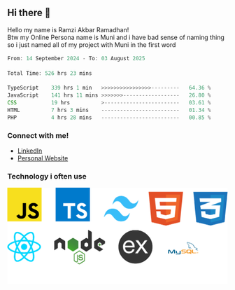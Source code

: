 ## Hi there 👋
Hello my name is Ramzi Akbar Ramadhan!\
Btw my Online Persona name is Muni and i have bad sense of naming thing so i just named all of my project with Muni in the first word
<!--START_SECTION:Muni-->

```Javascript
From: 14 September 2024 - To: 03 August 2025

Total Time: 526 hrs 23 mins

TypeScript    339 hrs 1 min   >>>>>>>>>>>>>>>>---------   64.36 %
JavaScript    141 hrs 11 mins >>>>>>>------------------   26.80 %
CSS           19 hrs          >------------------------   03.61 %
HTML          7 hrs 3 mins    -------------------------   01.34 %
PHP           4 hrs 28 mins   -------------------------   00.85 %
```

<!--END_SECTION:Muni-->
### Connect with me!
* [LinkedIn](https://www.linkedin.com/in/ramzi-akbar-ramadhan-b8b05a243/)
* [Personal Website](https://www.muniporto.my.id/)
### Technology i often use
![Technology List](assets/techlist.png)

